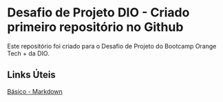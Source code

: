 # Desafio de Projeto DIO - Criado primeiro repositório no Github
Este repositório foi criado para o Desafio de Projeto do Bootcamp Orange Tech + da DIO.

## Links Úteis
[Básico - Markdown](https://www.markdownguide.org/basic-syntax/)
